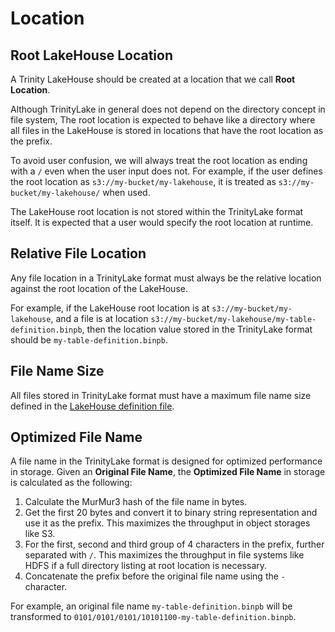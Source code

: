 # Location

## Root LakeHouse Location

A Trinity LakeHouse should be created at a location that we call **Root Location**.

Although TrinityLake in general does not depend on the directory concept in file system,
The root location is expected to behave like a directory where all files in the LakeHouse is stored in
locations that have the root location as the prefix.

To avoid user confusion, we will always treat the root location as ending with a `/` even when the user input does not.
For example, if the user defines the root location as `s3://my-bucket/my-lakehouse`,
it is treated as `s3://my-bucket/my-lakehouse/` when used.

The LakeHouse root location is not stored within the TrinityLake format itself.
It is expected that a user would specify the root location at runtime.

## Relative File Location

Any file location in a TrinityLake format must always be the relative location
against the root location of the LakeHouse.

For example, if the LakeHouse root location is at `s3://my-bucket/my-lakehouse`,
and a file is at location `s3://my-bucket/my-lakehouse/my-table-definition.binpb`,
then the location value stored in the TrinityLake format should be `my-table-definition.binpb`.

## File Name Size

All files stored in TrinityLake format must have a maximum file name size defined in the [LakeHouse definition file](./lakehouse.md).

## Optimized File Name

A file name in the TrinityLake format is designed for optimized performance in storage.
Given an **Original File Name**, the **Optimized File Name** in storage is calculated as the following:

1. Calculate the MurMur3 hash of the file name in bytes.
2. Get the first 20 bytes and convert it to binary string representation and use it as the prefix. This maximizes the throughput in object storages like S3.
3. For the first, second and third group of 4 characters in the prefix, further separated with `/`. This maximizes the throughput in file systems like HDFS if a full directory listing at root location is necessary.
4. Concatenate the prefix before the original file name using the `-` character.

For example, an original file name `my-table-definition.binpb` will be transformed to `0101/0101/0101/10101100-my-table-definition.binpb`.
